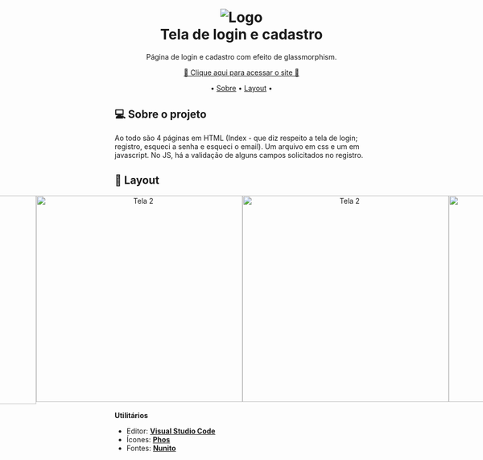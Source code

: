 <!-- Logo or Banner -->
<!-- Seu projeto pode ter Logo, Nome ou Logo e Banner. -->
<h1 align="center" id="project_name">
  <br />
  <!-- Link externo ou local(.github). -->
  <img src="https://github.com/renataalvescun/Form-k/assets/100436812/5214f66c-b914-438c-bb6c-6a7be7deb90f" alt="Logo">
  <br />
  Tela de login e cadastro
  <br />
</h1>

<!-- Description -->
<!-- Pequena descrição do projeto. -->
<p align="center"> Página de login e cadastro com efeito de glassmorphism.  </p>
<p align="center">  
 <a href="https://renataalvescun.github.io/Form-k/"> 💜 Clique aqui para acessar o site 💜</a> 
</p>

<!-- Table content -->
<!-- Adicione seus tópicos, ex: -->
<p align="center">
 • <a href="#about">Sobre</a> •
 <a href="#layout">Layout</a> • 
</p>

<!-- Description 2 -->
<!-- Descreva seu projeto. -->
<h2 id="about">
💻 Sobre o projeto
</h2>
Ao todo são 4 páginas em HTML (Index - que diz respeito a tela de login; registro, esqueci a senha e esqueci o email). Um arquivo em css e um em javascript. No JS, há a validação de alguns campos solicitados no registro.

<!-- Layout -->
<!-- Substitua pelo link do layout no Figma (https://www.figma.com) -->
<h2 id="layout">🎨 Layout</h2>

<p align="center" style="display: flex; align-items: flex-start; justify-content: center;">
  <img src="https://github.com/renataalvescun/Form-k/assets/100436812/416971f9-117c-49cf-a149-19fa2b84d284" width="414px" alt=" Tela 1">
    <img src="https://github.com/renataalvescun/Form-k/assets/100436812/f543ea67-7c52-4e51-a29b-638bedc6e058" width="410px" alt="Tela 2">
    <img src="https://github.com/renataalvescun/Form-k/assets/100436812/af809f9e-8764-4b53-a8cb-76c2651d6caf" width="410px" alt="Tela 2">
    <img src="https://github.com/renataalvescun/Form-k/assets/100436812/a6ce0d1e-c0f8-4b8b-8af0-b61d8921f5cb" width="410px" alt="Tela 2">

</p>

**Utilitários**

- Editor: **[Visual Studio Code](https://code.visualstudio.com/)**
- Ícones: **[Phos](https://phosphoricons.com/)**
- Fontes: **[Nunito](https://fonts.google.com/specimen/Nunito?query=nunito)**


